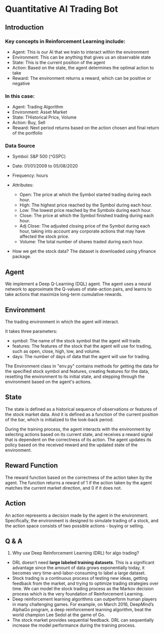 # Quantitative AI Trading Bot
## Introduction
### Key concepts in Reinforcement Learning include:
* Agent: This is our AI that we train to interact within the environment
* Environment: This can be anything that gives us an observable state
* State: This is the current position of the agent
* Action: Based on the state, the agent determines the optimal action to take
* Reward: The environment returns a reward, which can be positive or negative

### In this case:
* Agent: Trading Algorithm
* Environment: Asset Market
* State: THistorical Price, Volume
* Action: Buy, Sell 
* Reward: Next period returns based on the action chosen and final return of the portfolio

### Data Source
* Symbol: S&P 500 (^GSPC)
* Date: 01/01/2009 to 05/08/2020 
* Frequency: hours 
* Attributes:
    * Open: The price at which the Symbol started trading during each hour.
    * High: The highest price reached by the Symbol during each hour.
    * Low: The lowest price reached by the Symbolx during each hour.
    * Close: The price at which the Symbol finished trading during each hour.
    * Adj Close: The adjusted closing price of the Symbol during each hour, taking into account any corporate actions that may have affected the stock price.
    * Volume: The total number of shares traded during each hour.

* How we get the stock data? The dataset is downloaded using yfinance package.

## Agent
We implement a Deep Q-Learning (DQL) agent. The agent uses a neural network to approximate the Q-values of state-action pairs, and learns to take actions that maximize long-term cumulative rewards.

## Environment
The trading environment in which the agent will interact.

It takes three parameters:
* symbol: The name of the stock symbol that the agent will trade.
* features: The features of the stock that the agent will use for trading, such as open, close, high, low, and volume.
* days: The number of days of data that the agent will use for trading.

The Environment class in "env.py" contains methods for getting the data for the specified stock symbol and features, creating features for the data, resetting the environment to its initial state, and stepping through the environment based on the agent's actions.

## State
The state is defined as a historical sequence of observations or features of the stock market data. And it is defined as a function of the current position of the bar, which is initialized to the look-back period.

During the training process, the agent interacts with the environment by selecting actions based on its current state, and receives a reward signal that is dependent on the correctness of its action. The agent updates its policy based on the received reward and the updated state of the environment.

## Reward Function

The reward function based on the correctness of the action taken by the agent. The function returns a reward of 1 if the action taken by the agent matches the current market direction, and 0 if it does not. 

## Action
An action represents a decision made by the agent in the environment. Specifically, the environment is designed to simulate trading of a stock, and the action space consists of two possible actions - buying or selling.

 
## Q & A
1. Why use Deep Reinforcement Learning (DRL) for algo trading?
* DRL doesn’t need **large labeled training datasets**. This is a significant advantage since the amount of data grows exponentially today, it becomes very time-and-labor-consuming to label a large dataset.
* Stock trading is a continuous process of testing new ideas, getting feedback from the market, and trying to optimize trading strategies over time. We can model the stock trading process as the Markov decision process which is the very foundation of Reinforcement Learning.
* Deep reinforcement learning algorithms can outperform human players in many challenging games. For example, on March 2016, DeepMind’s AlphaGo program, a deep reinforcement learning algorithm, beat the world champion Lee Sedol at the game of Go.
* The stock market provides sequential feedback. DRL can sequentially increase the model performance during the training process.

